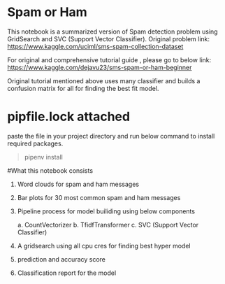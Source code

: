 # Spam or Ham

This  notebook is a summarized version of Spam detection problem using GridSearch and SVC (Support Vector Classifier).
Original problem link:
https://www.kaggle.com/uciml/sms-spam-collection-dataset

For original and comprehensive tutorial guide , please go to below link:
https://www.kaggle.com/dejavu23/sms-spam-or-ham-beginner 

Original tutorial mentioned above uses many classifier and builds a confusion matrix for all for finding the best fit model. 

# pipfile.lock attached

paste the file in your project directory and run below command to install required packages.
> pipenv install

#What this notebook consists


1. Word clouds for spam and ham messages
2. Bar plots for 30 most common spam and ham messages
3. Pipeline process for model builiding using below components

    a. CountVectorizer
    b. TfidfTransformer
    c. SVC (Support Vector Classifier)
  
4. A gridsearch using all cpu cres for finding best hyper model
5. prediction and accuracy score
6. Classification report for the model

